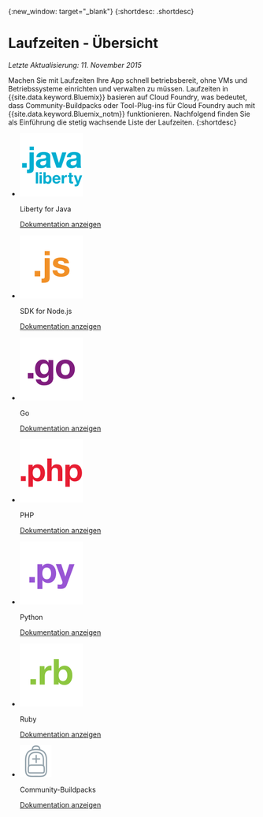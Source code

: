 {:new_window: target="_blank"}
{:shortdesc: .shortdesc}

# Laufzeiten - Übersicht
*Letzte Aktualisierung: 11. November 2015*

Machen Sie mit Laufzeiten Ihre App schnell betriebsbereit, ohne VMs und Betriebssysteme einrichten und verwalten zu müssen. Laufzeiten in {{site.data.keyword.Bluemix}} basieren auf Cloud Foundry, was bedeutet, dass Community-Buildpacks oder Tool-Plug-ins für Cloud Foundry auch mit {{site.data.keyword.Bluemix_notm}} funktionieren.
Nachfolgend finden Sie als Einführung die stetig wachsende Liste der Laufzeiten. {:shortdesc}

<ul class="runtimeIconList">
<li>
<p class="runtimeIcon"><img src="images/javaweb_featured.svg" alt="Java Liberty" /></p>
<p class="runtimeTitle">Liberty for Java</p>
<p class="runtimeLink"><a format="html" href="../starters/liberty/index.html" scope="peer">Dokumentation anzeigen</a></p>
</li>
<li>
<p class="runtimeIcon"><img src="images/node_featured.svg" alt="Node.js" /></p>
<p class="runtimeTitle">SDK for Node.js</p>
<p class="runtimeLink"><a format="html" href="../starters/nodejs/index.html" scope="peer">Dokumentation anzeigen</a></p>
</li>
<li>
<p class="runtimeIcon"><img src="images/go_featured.svg" alt="Go" /></p>
<p class="runtimeTitle">Go</p>
<p class="runtimeLink"><a format="html" href="../starters/go/index.html" scope="peer">Dokumentation anzeigen</a></p>
</li>
<li>
<p class="runtimeIcon"><img src="images/php_featured.svg" alt="PHP" /></p>
<p class="runtimeTitle">PHP</p>
<p class="runtimeLink"><a format="html" href="../starters/php/index.html" scope="peer">Dokumentation anzeigen</a></p>
</li>
<li>
<p class="runtimeIcon"><img src="images/python_featured.svg" alt="Python" /></p>
<p class="runtimeTitle">Python</p>
<p class="runtimeLink"><a format="html" href="../starters/python/index.html" scope="peer">Dokumentation anzeigen</a></p>
</li>
<li>
<p class="runtimeIcon"><img src="images/ruby_featured.svg" alt="Ruby" /></p>
<p class="runtimeTitle">Ruby</p>
<p class="runtimeLink"><a format="html" href="../starters/rails/index.html" scope="peer">Dokumentation anzeigen</a></p>
</li>
<li>
<p class="runtimeIcon"><img src="images/byod_featured.png" alt="Community-Buildpacks" /></p>
<p class="runtimeTitle">Community-Buildpacks</p>
<p class="runtimeLink"><a format="html" href="byob.html" scope="peer">Dokumentation anzeigen</a></p>
</li>
</ul>


